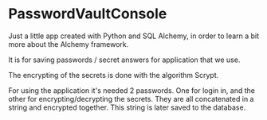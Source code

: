 # PasswordVaultConsole

Just a little app created with Python and SQL Alchemy, in order to learn a bit more about the Alchemy framework.

It is for saving passwords / secret answers for application that we use.

The encrypting of the secrets is done with the algorithm Scrypt.

For using the application it's needed 2 passwords. One for login in, and the other for encrypting/decrypting the secrets.
They are all concatenated in a string and encrypted together. This string is later saved to the database.
